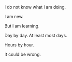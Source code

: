 I do not know what I am doing. 

I am new.

But I am learning.

Day by day. At least most days.

Hours by hour.

It could be wrong.
